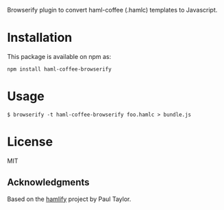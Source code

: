 Browserify plugin to convert haml-coffee (.hamlc) templates to Javascript.

# Installation

This package is available on npm as:

```
npm install haml-coffee-browserify
```

# Usage

```
$ browserify -t haml-coffee-browserify foo.hamlc > bundle.js
```

# License

MIT

## Acknowledgments

Based on the [hamlify](https://github.com/maxim/hamlify) project by Paul Taylor.